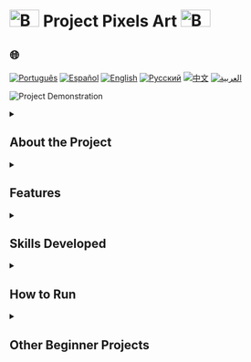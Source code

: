 # <img src="https://cdn-icons-png.flaticon.com/128/5701/5701867.png" alt="Beginner Logo" width="52" height="30" /> Project Pixels Art   <img src="https://cdn-icons-png.flaticon.com/128/5701/5701867.png" alt="Beginner Logo" width="52" height="30" />

## 🌐 
[![Português](https://img.shields.io/badge/Português-green)](https://github.com/SamuelRocha91/PixelsArt/blob/main/README.md) 
[![Español](https://img.shields.io/badge/Español-yellow)](https://github.com/SamuelRocha91/PixelsArt/blob/main/README_es.md) 
[![English](https://img.shields.io/badge/English-blue)](https://github.com/SamuelRocha91/PixelsArt/blob/main/README_en.md) 
[![Русский](https://img.shields.io/badge/Русский-lightgrey)](https://github.com/SamuelRocha91/PixelsArt/blob/main/README_ru.md) 
[![中文](https://img.shields.io/badge/中文-red)](https://github.com/SamuelRocha91/PixelsArt/blob/main/README_ch.md)
[![العربية](https://img.shields.io/badge/العربية-orange)](https://github.com/SamuelRocha91/PixelsArt/blob/main/README_ar.md)

![Project Demonstration](./gifs/paletadecores.gif)

<details>
  <summary><h2>About the Project</h2></summary>

  This is an evaluation project developed in the **Fundamentals** module of the **Web Development course at Trybe**. It explores essential concepts of **JavaScript**, **CSS**, and **HTML**, focusing on **DOM** manipulation and data storage in **Web Storage**.
  
  The goal of the project is to create a pixel art application, where the user can select colors from a random palette and apply them to a grid of squares. The application also allows storing the selected colors and the grid size, even after the page is reloaded.
</details>

<details>
  <summary><h2>Features</h2></summary>

  - Select colors from a **random palette**.
  - Apply colors to a **pixel grid**.
  - **Save** the colors and grid configuration in the browser (using **Local Storage**).
  - **Resize** the number of squares in the grid.
  - **Clear** the grid, removing the applied colors.
</details>

<details>
  <summary><h2>Skills Developed</h2></summary>

  During the development of this project, the following skills were enhanced:
  
  1. Manipulation of elements in the **DOM**.
  2. Use of **Web Storage** for data persistence.
  3. Application of **programming logic** in a practical context.
  4. Implementation of **loops**.
  5. Application of **conditionals**.
  6. Code modularization through **functions**.
</details>

<details>
  <summary><h2>How to Run</h2></summary>

  1. Clone this repository:
     ```bash
     git clone https://github.com/SamuelRocha91/PixelsArt.git
     ```
  2. Navigate to the project directory:
     ```bash
     cd PixelsArt
     ```
  3. Open the `index.html` file in your browser.
</details>

<details>
  <summary><h2>Other Beginner Projects</h2></summary>
  
  Here are some other projects I developed during the beginning of my journey as a developer:
  
  - 🖥️ [Binary Converter](https://github.com/SamuelRocha91/Bin2Dec/blob/main/README_en.md)
  - 🧮 [Calculator](https://github.com/SamuelRocha91/calculator/blob/main/README_en.md)
  - 🪐 [Star Wars Planets](https://github.com/SamuelRocha91/javascriptStarWarsPlanets/blob/main/README_en.md)
  - 🦖 [Meme Generator](https://github.com/SamuelRocha91/memeGenerator/blob/main/README_en.md)
  - 📝 [Todo List](https://github.com/SamuelRocha91/TodoList/blob/main/README_en.md)
</details>